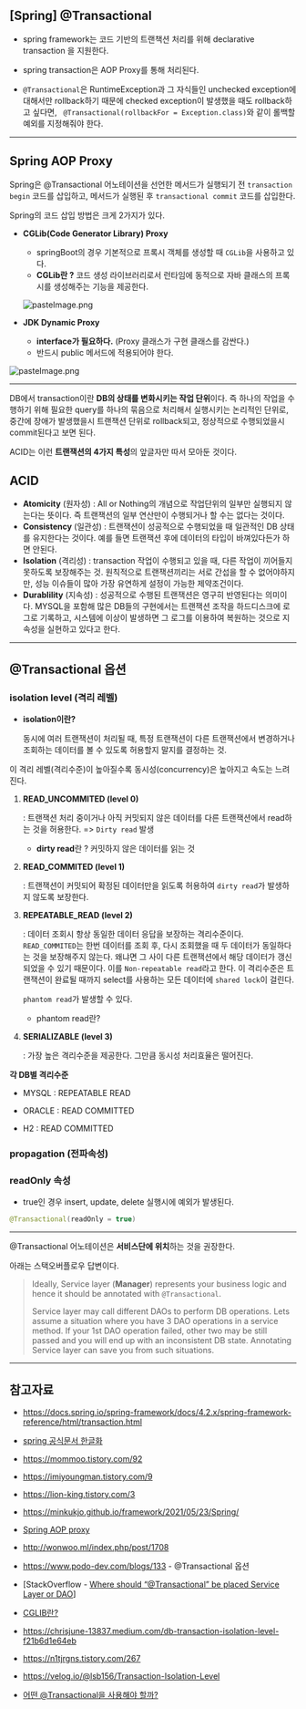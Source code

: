 

## [Spring] @Transactional

- spring framework는 코드 기반의 트랜책션 처리를 위해 declarative transaction 을 지원한다.
- spring transaction은 AOP Proxy를 통해 처리된다.

- `@Transactional`은 RuntimeException과 그 자식들인 unchecked exception에 대해서만 rollback하기 때문에 checked exception이 발생했을 때도 rollback하고 싶다면, ` @Transactional(rollbackFor = Exception.class)`와 같이 롤백할 예외를 지정해줘야 한다.



---

## Spring AOP Proxy

Spring은 @Transactional 어노테이션을 선언한 메서드가 실행되기 전 `transaction begin` 코드를 삽입하고, 메서드가 실행된 후 `transactional commit` 코드를 삽입한다. 

Spring의 코드 삽입 방법은 크게 2가지가 있다.

- **CGLib(Code Generator Library) Proxy**

  - springBoot의 경우 기본적으로 프록시 객체를 생성할 때 `CGLib`을 사용하고 있다.
  - **CGLib란 ?** 코드 생성 라이브러리로서 런타임에 동적으로 자바 클래스의 프록시를 생성해주는 기능을 제공한다.

  ![pasteImage.png](https://static.podo-dev.com/blogs/images/2019/07/10/origin/I8ECVM190222205849.PNG)

- **JDK Dynamic Proxy**

  - **interface가 필요하다.** (Proxy 클래스가 구현 클래스를 감싼다.)
  - 반드시 public 메서드에 적용되어야 한다.

![pasteImage.png](https://static.podo-dev.com/blogs/images/2019/07/10/origin/Q3NZGK190222204715.PNG)



----------

DB에서 transaction이란 **DB의 상태를 변화시키는 작업 단위**이다. 즉 하나의 작업을 수행하기 위해 필요한 query를 하나의 묶음으로 처리해서 실행시키는 논리적인 단위로, 중간에 장애가 발생했을시 트랜잭션 단위로 rollback되고, 정상적으로 수행되었을시 commit된다고 보면 된다.

ACID는 이런 **트랜잭션의 4가지 특성**의 앞글자만 따서 모아둔 것이다.

## ACID

- **Atomicity** (원자성) : All or Nothing의 개념으로 작업단위의 일부만 실행되지 않는다는 뜻이다. 즉 트랜잭션의 일부 연산만이 수행되거나 할 수는 없다는 것이다. 
- **Consistency** (일관성) : 트랜잭션이 성공적으로 수행되었을 때 일관적인 DB 상태를 유지한다는 것이다. 예를 들면 트랜잭션 후에 데이터의 타입이 바껴있다든가 하면 안된다.
- **Isolation** (격리성) : transaction 작업이 수행되고 있을 때, 다른 작업이 끼어들지 못하도록 보장해주는 것. 원칙적으로 트랜잭션끼리는 서로 간섭을 할 수 없어야하지만, 성능 이슈들이 많아 가장 유연하게 설정이 가능한 제약조건이다.
- **Durablility** (지속성) : 성공적으로 수행된 트랜잭션은 영구히 반영된다는 의미이다. MYSQL을 포함해 많은 DB들의 구현에서는 트랜잭션 조작을 하드디스크에 로그로 기록하고, 시스템에 이상이 발생하면 그 로그를 이용하여 복원하는 것으로 지속성을 실현하고 있다고 한다.

---



## @Transactional 옵션

### isolation level (격리 레벨)

- **isolation이란?** 

  동시에 여러 트랜잭션이 처리될 때, 특정 트랜잭션이 다른 트랜잭션에서 변경하거나 조회하는 데이터를 볼 수 있도록 허용할지 말지를 결정하는 것.

이 격리 레벨(격리수준)이 높아질수록 동시성(concurrency)은 높아지고 속도는 느려진다.

1. **READ_UNCOMMITED (level 0)**

   : 트랜잭션 처리 중이거나 아직 커밋되지 않은 데이터를 다른 트랜잭션에서 read하는 것을 허용한다. => `Dirty read` 발생 

   - **dirty read**란 ? 커밋하지 않은 데이터를 읽는 것

2. **READ_COMMITED (level 1)**

   : 트랜잭션이 커밋되어 확정된 데이터만을 읽도록 허용하여 `dirty read`가 발생하지 않도록  보장한다.

3. **REPEATABLE_READ (level 2)**

   : 데이터 조회시 항상 동일한 데이터 응답을 보장하는 격리수준이다. `READ_COMMITED`는 한번 데이터를 조회 후, 다시 조회했을 때 두 데이터가 동일하다는 것을 보장해주지 않는다. 왜냐면 그 사이 다른 트랜잭션에서 해당 데이터가 갱신되었을 수 있기 때문이다. 이를 `Non-repeatable read`라고 한다. 이 격리수준은 트랜잭션이 완료될 때까지 select를 사용하는 모든 데이터에 `shared lock`이 걸린다. 

   `phantom read`가 발생할 수 있다.

   - phantom read란?

4. **SERIALIZABLE (level 3)**

   :  가장 높은 격리수준을 제공한다. 그만큼 동시성 처리효율은 떨어진다.



**각 DB별 격리수준**

- MYSQL : REPEATABLE READ 

- ORACLE : READ COMMITTED 

- H2 : READ COMMITTED



### propagation (전파속성)



### readOnly 속성

- true인 경우 insert, update, delete 실행시에 예외가 발생된다.

```java
@Transactional(readOnly = true)
```



----

@Transactional 어노테이션은 **서비스단에 위치**하는 것을 권장한다. 

아래는 스택오버플로우 답변이다.

> Ideally, Service layer (**Manager**) represents your business logic and hence it should be annotated with `@Transactional`.
>
> Service layer may call different DAOs to perform DB operations. Lets assume a situation where you have 3 DAO operations in a service method. If your 1st DAO operation failed, other two may be still passed and you will end up with an inconsistent DB state. Annotating Service layer can save you from such situations.



--------

## 참고자료

- https://docs.spring.io/spring-framework/docs/4.2.x/spring-framework-reference/html/transaction.html
- [spring 공식문서 한글화](https://godekdls.github.io/Spring%20Data%20Access/transactionmanagement/)

- https://mommoo.tistory.com/92
- https://imiyoungman.tistory.com/9
- https://lion-king.tistory.com/3
- https://minkukjo.github.io/framework/2021/05/23/Spring/
- [Spring AOP proxy](http://wonwoo.ml/index.php/post/1576)
- http://wonwoo.ml/index.php/post/1708
- https://www.podo-dev.com/blogs/133 - @Transactional 옵션
- [StackOverflow - [Where should “@Transactional” be placed Service Layer or DAO](https://stackoverflow.com/questions/3886909/where-should-transactional-be-placed-service-layer-or-dao)]
- [CGLIB란?](https://javacan.tistory.com/entry/114)
- https://chrisjune-13837.medium.com/db-transaction-isolation-level-f21b6d1e64eb
- https://n1tjrgns.tistory.com/267
- https://velog.io/@lsb156/Transaction-Isolation-Level

- [어떤 @Transactional을 사용해야 할까?](https://interconnection.tistory.com/123)